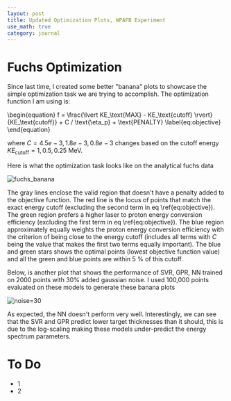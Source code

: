 ```yaml
---
layout: post
title: Updated Optimization Plots, WPAFB Experiment
use_math: true
category: journal
---
```


# Fuchs Optimization

Since last time, I created some better "banana" plots to showcase the simple optimization task we are trying to accomplish. The optimization function I am using is: 

\begin{equation}
f = \frac{\lvert KE_\text{MAX} - KE_\text{cutoff} \rvert}{KE_\text{cutoff}} + C / \text{\eta_p} + \text{PENALTY} \label{eq:objective}
\end{equation}

where $C = {4.5e-3, 1.8e-3, 0.8e-3}$ changes based on the cutoff energy $KE_\text{cutoff} = {1, 0.5, 0.25}$ MeV.

Here is what the optimization task looks like on the analytical fuchs data

![fuchs_banana](https://github.com/ronak-n-desai/ronak-n-desai.github.io/assets/98538788/fc366076-1feb-4491-8093-891daa933081)

The gray lines enclose the valid region that doesn't have a penalty added to the objective function. The red line is the locus of points that match the exact energy cutoff (excluding the second term in eq \ref{eq:objective}). The green region prefers a higher laser to proton energy conversion efficiency (excluding the first term in eq \ref{eq:objective}). The blue region approximately equally weights the proton energy conversion efficiency with the criterion of being close to the energy cutoff (includes all terms with $C$ being the value that makes the first two terms equally important). The blue and green stars shows the optimal points (lowest objective function value) and all the green and blue points are within 5 $\%$ of this cutoff.

Below, is another plot that shows the performance of SVR, GPR, NN trained on 2000 points with 30$\%$ added gaussian noise. I used 100,000 points evaluated on these models to generate these banana plots

![noise=30](https://github.com/ronak-n-desai/ronak-n-desai.github.io/assets/98538788/b41b4b00-e3c2-4a8c-af32-78a869865dd0)

As expected, the NN doesn't perform very well. Interestingly, we can see that the SVR and GPR predict lower target thicknesses than it should, this is due to the log-scaling making these models under-predict the energy spectrum parameters.

# To Do
- 1
- 2



